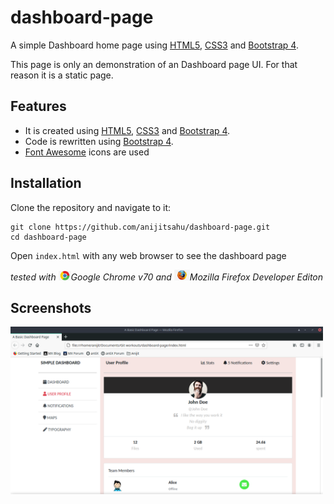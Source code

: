 # dashboard-page
A simple Dashboard home page using [HTML5](https://www.w3schools.com/html/html5_intro.asp), [CSS3](https://www.w3schools.com/css/) and [Bootstrap 4](https://getbootstrap.com/docs/4.5/getting-started/).

This page is only an demonstration of an Dashboard page UI. For that reason it is a static page.

## Features
- It is created using  [HTML5](https://www.w3schools.com/html/html5_intro.asp), [CSS3](https://www.w3schools.com/css/) and [Bootstrap 4](https://getbootstrap.com/docs/4.5/getting-started/).
- Code is rewritten using [Bootstrap 4](https://getbootstrap.com/docs/4.5/getting-started/).
- [Font Awesome](https://fontawesome.com/icons?d=gallery&p=2&m=free) icons are used

## Installation

Clone the repository and navigate to it:
```  
git clone https://github.com/anijitsahu/dashboard-page.git
cd dashboard-page
```
Open `index.html` with any web browser to see the dashboard page
 
*tested with <img src="screenshots/chrome.png" width="20px" title="Google Chrome">Google Chrome v70 and <img src="screenshots/firefox.png" width="25px" title="Firefox Developer edition">Mozilla Firefox Developer Editon*  

## Screenshots
<img src="screenshots/Screenshot.png" width="500px" title="Dashboard page">

